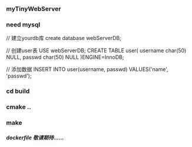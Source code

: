 ### myTinyWebServer
### need mysql

// 建立yourdb库
create database webServerDB;

// 创建user表
USE webServerDB;
CREATE TABLE user(
    username char(50) NULL,
    passwd char(50) NULL
)ENGINE=InnoDB;

// 添加数据
INSERT INTO user(username, passwd) VALUES('name', 'passwd');

### cd build
### cmake ..
### make

##### dockerfile 敬请期待......
